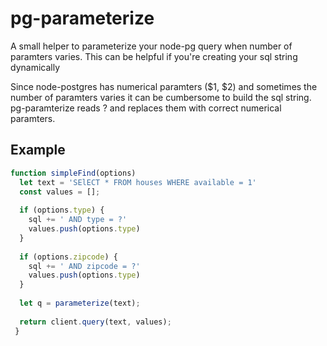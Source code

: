 # pg-parameterize
A small helper to parameterize your node-pg query when number of paramters varies.
This can be helpful if you're creating your sql string dynamically

Since node-postgres has numerical paramters ($1, $2) and sometimes the number of paramters varies it can be cumbersome to build the sql string.
pg-paramterize reads ? and replaces them with correct numerical paramters.

## Example
```javascript
function simpleFind(options)
  let text = 'SElECT * FROM houses WHERE available = 1'
  const values = [];
  
  if (options.type) {
    sql += ' AND type = ?'
    values.push(options.type)
  }
  
  if (options.zipcode) {
    sql += ' AND zipcode = ?'
    values.push(options.type)
  }
  
  let q = parameterize(text);
  
  return client.query(text, values);
 }
 ```
